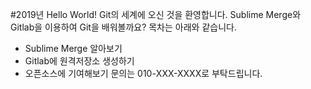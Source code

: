 #2019년 Hello World!
Git의 세계에 오신 것을 환영합니다.
Sublime Merge와 Gitlab을 이용하여 Git을 배워볼까요?
목차는 아래와 같습니다.
- Sublime Merge 알아보기
- Gitlab에 원격저장소 생성하기
- 오픈소스에 기여해보기
문의는 010-XXX-XXXX로 부탁드립니다.
